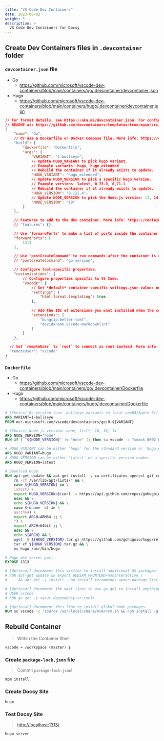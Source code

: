 ```yaml
---
title: "VS Code Dev Containers"
date: 2023-06-02
weight: 5
description: >
  VS Code Dev Containers for Docsy
---
```


## Create Dev Containers files in `.devcontainer` folder

### `devcontainer.json` file

* Go
  * <https://github.com/microsoft/vscode-dev-containers/blob/main/containers/go/.devcontainer/devcontainer.json>
* Hugo
  * <https://github.com/microsoft/vscode-dev-containers/blob/main/containers/hugo/.devcontainer/devcontainer.json>

```json
// For format details, see https://aka.ms/devcontainer.json. For config options, see the
// README at: https://github.com/devcontainers/templates/tree/main/src/go
{
	"name": "Go",
	// Or use a Dockerfile or Docker Compose file. More info: https://containers.dev/guide/dockerfile
	"build": {
		"dockerfile": "Dockerfile",
		"args": {
			"VARIANT": "1-bullseye",
			// Update HUGO_VARIANT to pick hugo variant.
			// Example variants: hugo, hugo_extended
			// Rebuild the container if it already exists to update.
			"HUGO_VARIANT": "hugo_extended",
			// Update HUGO_VERSION to pick a specific hugo version.
			// Example versions: latest, 0.73.0, 0,71.1
			// Rebuild the container if it already exists to update.
			"HUGO_VERSION": "0.112.4",
			// Update NODE_VERSION to pick the Node.js version: 12, 14
			"NODE_VERSION": "18"
		}
	},

	// Features to add to the dev container. More info: https://containers.dev/features.
	// "features": {},

	// Use 'forwardPorts' to make a list of ports inside the container available locally.
	"forwardPorts": [
		1313
	],

	// Use 'postCreateCommand' to run commands after the container is created.
	// "postCreateCommand": "go version",

	// Configure tool-specific properties.
	"customizations": {
		// Configure properties specific to VS Code.
		"vscode": {
			// Set *default* container specific settings.json values on container create.
			"settings": { 
				"html.format.templating": true
			},
			
			// Add the IDs of extensions you want installed when the container is created.
			"extensions": [
				"bungcip.better-toml",
				"davidanson.vscode-markdownlint"
			]
		}
	},

  // Set `remoteUser` to `root` to connect as root instead. More info: https://aka.ms/vscode-remote/containers/non-root.
  "remoteUser": "vscode"
}
```

### `Dockerfile`

* Go
  * <https://github.com/microsoft/vscode-dev-containers/blob/main/containers/go/.devcontainer/Dockerfile>
* Hugo
  * <https://github.com/microsoft/vscode-dev-containers/blob/main/containers/hugo/.devcontainer/Dockerfile>

```dockerfile
# [Choice] Go version (use -bullseye variants on local arm64/Apple Silicon): 1, 1.19, 1.18, 1-bullseye, 1.19-bullseye, 1.18-bullseye, 1-buster, 1.19-buster, 1.18-buster
ARG VARIANT=1-bullseye
FROM mcr.microsoft.com/vscode/devcontainers/go:0-${VARIANT}

# [Choice] Node.js version: none, lts/*, 18, 16, 14
ARG NODE_VERSION="none"
RUN if [ "${NODE_VERSION}" != "none" ]; then su vscode -c "umask 0002 && . /usr/local/share/nvm/nvm.sh && nvm install ${NODE_VERSION} 2>&1"; fi

# HUGO_VARIANT can be either 'hugo' for the standard version or 'hugo_extended' for the extended version.
ARG HUGO_VARIANT=hugo
# HUGO_VERSION can be either 'latest' or a specific version number
ARG HUGO_VERSION=latest

# Download Hugo
RUN apt-get update && apt-get install -y ca-certificates openssl git curl && \
    rm -rf /var/lib/apt/lists/* && \
    case ${HUGO_VERSION} in \
    latest) \
    export HUGO_VERSION=$(curl -s https://api.github.com/repos/gohugoio/hugo/releases/latest | grep "tag_name" | awk '{print substr($2, 3, length($2)-4)}') ;;\
    esac && \
    echo ${HUGO_VERSION} && \
    case $(uname -m) in \
    aarch64) \
    export ARCH=ARM64 ;; \
    *) \
    export ARCH=64bit ;; \
    esac && \
    echo ${ARCH} && \
    wget -O ${HUGO_VERSION}.tar.gz https://github.com/gohugoio/hugo/releases/download/v${HUGO_VERSION}/${HUGO_VARIANT}_${HUGO_VERSION}_Linux-${ARCH}.tar.gz && \
    tar xf ${HUGO_VERSION}.tar.gz && \
    mv hugo /usr/bin/hugo

# Hugo dev server port
EXPOSE 1313

# [Optional] Uncomment this section to install additional OS packages.
# RUN apt-get update && export DEBIAN_FRONTEND=noninteractive \
#     && apt-get -y install --no-install-recommends <your-package-list-here>

# [Optional] Uncomment the next lines to use go get to install anything else you need
# USER vscode
# RUN go get -x <your-dependency-or-tool>

# [Optional] Uncomment this line to install global node packages.
RUN su vscode -c "source /usr/local/share/nvm/nvm.sh && npm install -g autoprefixer postcss-cli postcss" 2>&1
```

## Rebuild Container

> Within the Container Shell

```shell
vscode ➜ /workspace (master) $
```

### Create `package-lock.json` file

> Commit `package-lock.json`!

```shell
npm install
```

### Create Docsy Site

```shell
hugo
```

### Test Docsy Site

> <http://localhost:1313/>

```shell
hugo server
```
